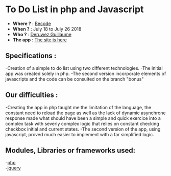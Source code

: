 # To Do List in php and Javascript
- **Where ?** : [Becode](https://www.becode.org/)
- **When ?** : July 18 to July 26 2018
- **Who ?** : [Deruwez Guillaume](https://github.com/gderuwez)
- **The app** : [The site is here](https://vast-tor-31473.herokuapp.com/)

## Specifications :
-Creation of a simple to do list using two different technologies.
-The initial app was created solely in php.
-The second version incorporate elements of javascripts and the code can be consulted on the branch "bonus"

## Our difficulties :
-Creating the app in php taught me the limitation of the language, the constant need to reload the page as well as the lack of dynamic asynchrone response made what should have been a simple and quick exercice into a complex task with severly complex logic that relies on constant checking checkbox initial and current states.
-The second version of the app, using javascript, proved much easier to implement with a far simplified logic.

## Modules, Libraries or frameworks used:
-[php](http://php.net/)\
-[jquery](https://jquery.com/)
